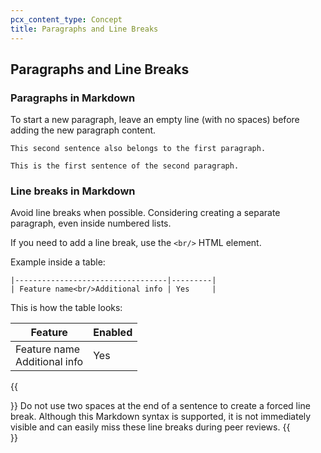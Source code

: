 ```yaml
---
pcx_content_type: Concept
title: Paragraphs and Line Breaks
---
```


## Paragraphs and Line Breaks

### Paragraphs in Markdown

To start a new paragraph, leave an empty line (with no spaces) before adding the new paragraph content.

``` This sentence is the first one in this paragraph.
This second sentence also belongs to the first paragraph.
 
This is the first sentence of the second paragraph. 
```


### Line breaks in Markdown

Avoid line breaks when possible. Considering creating a separate paragraph, even inside numbered lists.

If you need to add a line break, use the `<br/>` HTML element.

Example inside a table:

```| Feature                          | Enabled |
|----------------------------------|---------|
| Feature name<br/>Additional info | Yes     |
```

This is how the table looks:

| Feature                          | Enabled |
|----------------------------------|---------|
| Feature name<br/>Additional info | Yes     |

{{<Aside type="warning">}}
Do not use two spaces at the end of a sentence to create a forced line break. Although this Markdown syntax is supported, it is not immediately visible and can easily miss these line breaks during peer reviews. 
{{</Aside>}}
